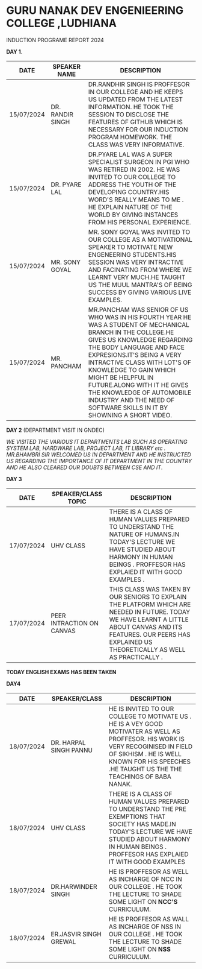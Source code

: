 # GURU NANAK DEV ENGENIEERING COLLEGE ,LUDHIANA
INDUCTION PROGRAME REPORT 2024

 **DAY 1**.
 
| DATE | SPEAKER NAME | DESCRIPTION|
| ----------- | ----------- |-----------|
| 15/07/2024 | DR. RANDIR SINGH |DR.RANDHIR SINGH IS PROFFESOR IN OUR COLLEGE AND HE KEEPS US UPDATED FROM THE LATEST INFORMATION. HE TOOK THE SESSION TO DISCLOSE THE FEATURES OF GITHUB WHICH IS NECESSARY FOR OUR INDUCTION PROGRAM HOMEWORK. THE CLASS WAS VERY INFORMATIVE.
| 15/07/2024 | DR. PYARE LAL |DR.PYARE LAL WAS A SUPER SPECIALIST SURGEON IN PGI WHO WAS RETIRED IN 2002. HE WAS INVITED TO OUR COLLEGE TO ADDRESS THE YOUTH OF THE DEVELOPING COUNTRY.HIS WORD'S REALLY MEANS TO ME . HE EXPLAIN NATURE OF THE WORLD BY GIVING INSTANCES FROM HIS PERSONAL EXPERIENCE. 
|15/07/2024| MR. SONY GOYAL |MR. SONY GOYAL WAS INVITED TO OUR COLLEGE AS A MOTIVATIONAL SPEAKER TO MOTIVATE NEW ENGENEERING STUDENTS.HIS SESSION WAS VERY INTRACTIVE AND FACINATING FROM WHERE WE LEARNT VERY MUCH.HE TAUGHT US THE MUUL MANTRA'S OF BEING SUCCESS BY GIVING VARIOUS LIVE EXAMPLES. 
|15/07/2024| MR. PANCHAM |MR.PANCHAM WAS SENIOR OF US WHO WAS IN HIS FOURTH YEAR HE WAS A STUDENT OF MECHANICAL BRANCH IN THE COLLEGE.HE GIVES US KNOWLEDGE REGARDING THE BODY LANGUAGE AND FACE EXPRESIONS.IT'S BEING A VERY INTRACTIVE CLASS WITH LOT'S OF KNOWLEDGE TO GAIN WHICH MIGHT BE HELPFUL IN FUTURE.ALONG WITH IT HE GIVES THE KNOWLEDGE OF AUTOMOBILE INDUSTRY AND THE NEED OF SOFTWARE SKILLS IN IT BY SHOWNING A SHORT VIDEO. 

**DAY 2** (DEPARTMENT VISIT IN GNDEC)

*WE VISITED THE VARIOUS IT DEPARTMENTS LAB SUCH AS  OPERATING SYSTEM LAB, HARDWARE LAB, PROJECT LAB, IT LIBRARY etc . MR.BHAMBRI SIR WELCOMED US IN DEPARTMENT AND HE INSTRUCTED US REGARDING THE IMPORTANCE OF IT DEPARTMENT IN THE COUNTRY AND HE ALSO CLEARED OUR DOUBTS BETWEEN CSE AND IT*.

**DAY 3**

| DATE | SPEAKER/CLASS TOPIC | DESCRIPTION |
| ----------- | ----------- |---------|
| 17/07/2024 | UHV CLASS | THERE IS A CLASS OF HUMAN VALUES PREPARED TO UNDERSTAND THE NATURE OF HUMANS.IN TODAY'S LECTURE  WE HAVE STUDIED ABOUT HARMONY IN HUMAN BEINGS . PROFFESOR HAS EXPLAIED IT WITH GOOD EXAMPLES .
|17/07/2024| PEER INTRACTION ON CANVAS |THIS CLASS WAS TAKEN BY OUR SENIORS TO EXPLAIN THE PLATFORM WHICH ARE NEEDED IN FUTURE. TODAY WE HAVE LEARNT A LITTLE ABOUT CANVAS AND ITS FEATURES. OUR PEERS HAS EXPLAINED US THEORETICALLY AS WELL AS PRACTICALLY .

**TODAY ENGLISH EXAMS HAS BEEN TAKEN**

**DAY4**

|DATE| SPEAKER/CLASS| DESCRIPTION|
|-------|---------|---------|
|18/07/2024|DR. HARPAL SINGH PANNU| HE IS INVITED TO OUR COLLEGE TO MOTIVATE US . HE IS A VEY GOOD MOTIVATER AS WELL AS PROFFESOR. HIS WORK IS VERY RECOGINISED IN FIELD OF SIKHISM . HE IS WELL KNOWN FOR HIS SPEECHES .HE TAUGHT US THE THE TEACHINGS OF BABA NANAK.
|18/07/2024|UHV CLASS|THERE IS A CLASS OF HUMAN VALUES PREPARED TO UNDERSTAND THE PRE EXEMPTIONS THAT SOCIETY HAS MADE.IN TODAY'S LECTURE  WE HAVE STUDIED ABOUT HARMONY IN HUMAN BEINGS . PROFFESOR HAS EXPLAIED IT WITH GOOD EXAMPLES
|18/07/2024|  DR.HARWINDER SINGH | HE IS PROFFESOR AS WELL AS INCHARGE OF NCC IN OUR COLLEGE  . HE TOOK THE LECTURE TO SHADE SOME LIGHT ON **NCC'S** CURRICULUM.
|18/07/2024|  ER.JASVIR SINGH GREWAL |HE IS PROFFESOR AS WALL AS INCHARGE OF NSS IN OUR COLLEGE . HE TOOK THE LECTURE TO SHADE SOME LIGHT ON **NSS** CURRICULUM.
